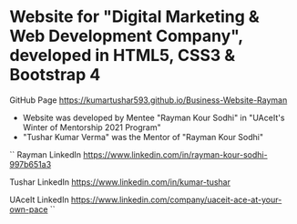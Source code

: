 # Website for "Digital Marketing & Web Development Company", developed in HTML5, CSS3 & Bootstrap 4

GitHub Page https://kumartushar593.github.io/Business-Website-Rayman

* Website was developed by Mentee "Rayman Kour Sodhi" in "UAceIt's Winter of Mentorship 2021 Program"
* "Tushar Kumar Verma" was the Mentor of "Rayman Kour Sodhi"

`` Rayman LinkedIn https://www.linkedin.com/in/rayman-kour-sodhi-997b651a3

Tushar LinkedIn https://www.linkedin.com/in/kumar-tushar

UAceIt LinkedIn https://www.linkedin.com/company/uaceit-ace-at-your-own-pace ``
